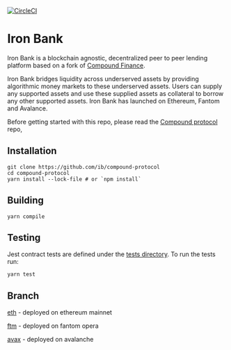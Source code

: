 [![CircleCI](https://circleci.com/gh/CreamFi/compound-protocol.svg?style=svg)](https://circleci.com/gh/CreamFi/compound-protocol)

Iron Bank
=================
Iron Bank is a blockchain agnostic, decentralized peer to peer lending platform based on a fork of [Compound Finance](https://compound.finance).

Iron Bank bridges liquidity across underserved assets by providing algorithmic money markets to these underserved assets. Users can supply any supported assets and use these supplied assets as collateral to borrow any other supported assets. Iron Bank has launched on Ethereum, Fantom and Avalance.

Before getting started with this repo, please read the [Compound protocol](https://github.com/compound-finance/compound-protocol) repo,

Installation
------------

    git clone https://github.com/ib/compound-protocol
    cd compound-protocol
    yarn install --lock-file # or `npm install`

Building
------
    yarn compile

Testing
-------
Jest contract tests are defined under the [tests directory](https://github.com/ib/compound-protocol/tree/master/tests). To run the tests run:

    yarn test

Branch
------
[eth](https://github.com/ib/compound-protocol/tree/eth) - deployed on ethereum mainnet

[ftm](https://github.com/ib/compound-protocol/tree/ftm) - deployed on fantom opera

[avax](https://github.com/ib/compound-protocol/tree/avax) - deployed on avalanche
